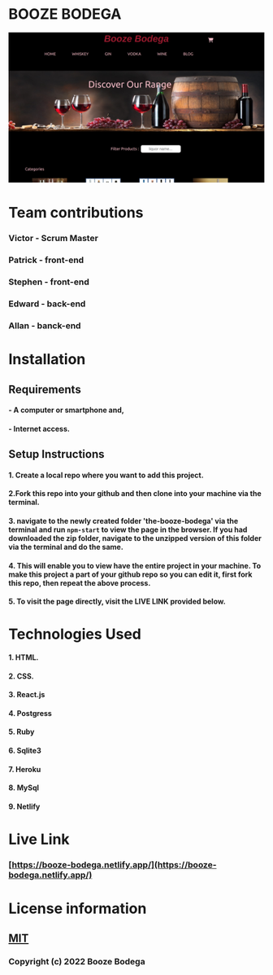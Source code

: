 # BOOZE BODEGA

![Whole app](src/images/boozed.png?raw=true "Booze Bodega")

# Team contributions

### Victor  - Scrum Master
### Patrick - front-end
### Stephen - front-end
### Edward  - back-end
### Allan   - banck-end

# Installation

## Requirements
#### - A computer or smartphone and,
#### - Internet access.

## Setup Instructions

#### 1. Create a local repo where you want to add this project.
#### 2.Fork this repo into your github and then clone into your machine via the terminal.

#### 3. navigate to the newly created folder 'the-booze-bodega' via the terminal and run `npm-start` to view the page in the browser. If you had downloaded the zip folder, navigate to the unzipped version of this folder via the terminal and do the same.
#### 4. This will enable you to view have the entire project in your machine. To make this project a part of your github repo so you can edit it, first fork this repo, then repeat the above process.
#### 5. To visit the page directly, visit the LIVE LINK provided below.

# Technologies Used

#### 1. HTML.
#### 2. CSS.
#### 3. React.js
#### 4. Postgress
#### 5. Ruby
#### 6. Sqlite3
#### 7. Heroku
#### 8. MySql
#### 9. Netlify

# Live Link  
### [https://booze-bodega.netlify.app/](https://booze-bodega.netlify.app/)


# License information

## [MIT](LICENCE)

### Copyright (c) 2022 Booze Bodega
